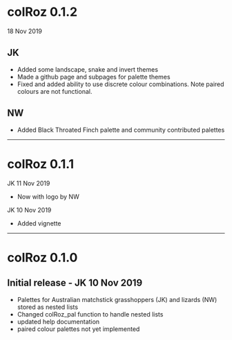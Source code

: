 # colRoz 0.1.2
18 Nov 2019
## JK

* Added some landscape, snake and invert themes
* Made a github page and subpages for palette themes
* Fixed and added ability to use discrete colour combinations. Note paired colours are not functional.

## NW
* Added Black Throated Finch palette and community contributed palettes

***
# colRoz 0.1.1
JK 11 Nov 2019

* Now with logo by NW

JK 10 Nov 2019

* Added vignette

***
# colRoz 0.1.0
## Initial release - JK 10 Nov 2019
* Palettes for Australian matchstick grasshoppers (JK) and lizards (NW) stored as nested lists
* Changed colRoz_pal function to handle nested lists
* updated help documentation
* paired colour palettes not yet implemented
